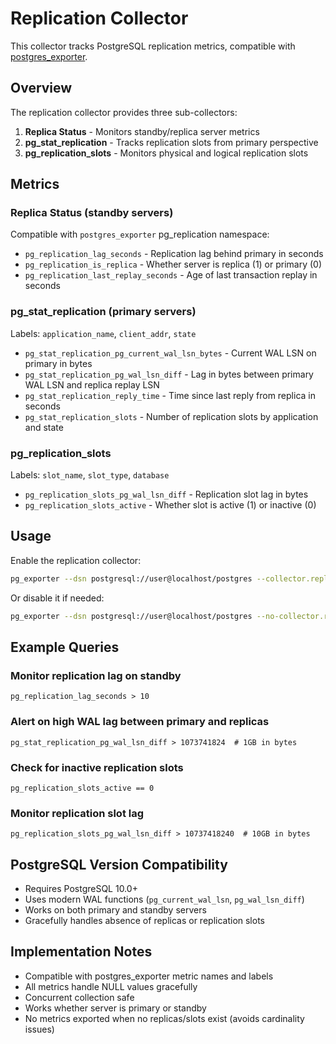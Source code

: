 # Replication Collector

This collector tracks PostgreSQL replication metrics, compatible with [postgres_exporter](https://github.com/prometheus-community/postgres_exporter).

## Overview

The replication collector provides three sub-collectors:

1. **Replica Status** - Monitors standby/replica server metrics
2. **pg_stat_replication** - Tracks replication slots from primary perspective
3. **pg_replication_slots** - Monitors physical and logical replication slots

## Metrics

### Replica Status (standby servers)

Compatible with `postgres_exporter` pg_replication namespace:

- `pg_replication_lag_seconds` - Replication lag behind primary in seconds
- `pg_replication_is_replica` - Whether server is replica (1) or primary (0)
- `pg_replication_last_replay_seconds` - Age of last transaction replay in seconds

### pg_stat_replication (primary servers)

Labels: `application_name`, `client_addr`, `state`

- `pg_stat_replication_pg_current_wal_lsn_bytes` - Current WAL LSN on primary in bytes
- `pg_stat_replication_pg_wal_lsn_diff` - Lag in bytes between primary WAL LSN and replica replay LSN
- `pg_stat_replication_reply_time` - Time since last reply from replica in seconds
- `pg_stat_replication_slots` - Number of replication slots by application and state

### pg_replication_slots

Labels: `slot_name`, `slot_type`, `database`

- `pg_replication_slots_pg_wal_lsn_diff` - Replication slot lag in bytes
- `pg_replication_slots_active` - Whether slot is active (1) or inactive (0)

## Usage

Enable the replication collector:

```bash
pg_exporter --dsn postgresql://user@localhost/postgres --collector.replication
```

Or disable it if needed:

```bash
pg_exporter --dsn postgresql://user@localhost/postgres --no-collector.replication
```

## Example Queries

### Monitor replication lag on standby

```promql
pg_replication_lag_seconds > 10
```

### Alert on high WAL lag between primary and replicas

```promql
pg_stat_replication_pg_wal_lsn_diff > 1073741824  # 1GB in bytes
```

### Check for inactive replication slots

```promql
pg_replication_slots_active == 0
```

### Monitor replication slot lag

```promql
pg_replication_slots_pg_wal_lsn_diff > 10737418240  # 10GB in bytes
```

## PostgreSQL Version Compatibility

- Requires PostgreSQL 10.0+
- Uses modern WAL functions (`pg_current_wal_lsn`, `pg_wal_lsn_diff`)
- Works on both primary and standby servers
- Gracefully handles absence of replicas or replication slots

## Implementation Notes

- Compatible with postgres_exporter metric names and labels
- All metrics handle NULL values gracefully
- Concurrent collection safe
- Works whether server is primary or standby
- No metrics exported when no replicas/slots exist (avoids cardinality issues)
